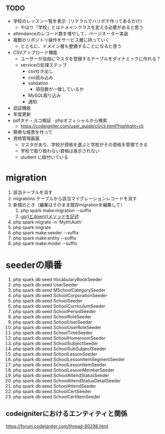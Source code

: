 ## TODO

- 学校のレッスン一覧を表示（リテラルでハリボテ作ってあるだけ）
  - やはり「学校」とはドメインクラスを変える必要があると思う
- attendanceのレコード数を増やして、ページネーター実装
- 複数のリポジトリ操作をサービス層に持っていく
  - とともに、ドメイン層も整備することになると思う
- CSVアップロード機能
  - ユーザーが自由にマスタを登録するテーブルをダイナミックに作れる？
  - serviceの処理ステップ
    - csv吐き出し
    - csv読み込み
    - validation
      - 項目数が一致しているか
    - MySQL取り込み
    - 通知
- 認証機能
- 年度更新
- pdfタテ・ヨコ検証　phpオフィシャルから検索
  - https://codeigniter.com/user_guide/cli/cli.html?highlight=cli
- 簡単な帳票を作って
- 資格管理画面
  - マスタがあり、学校が資格を選ぶと学校がその資格を管理できる
  - 学校で取り扱わない資格は表示されない
  - student に紐付いている

# migration
1. 該当テーブルを消す
2. migrations テーブルから該当マイグレーションレコードを消す
3. 新規のとき（編集はそのまま既存migrationを編集して）
   1. php spark make:migration --suffix
   2. [up()とdown()メソッドを記述](https://qiita.com/YoshitakaOkada/items/7bdc4906725dab5adca6#up-%E3%81%A8-down-%E3%83%A1%E3%82%BD%E3%83%83%E3%83%89%E3%82%92%E8%A8%98%E8%BF%B0)
4. php spark migrate -n 'Myth\Auth'
5. php spark migrate
6. php spark make:seeder --suffix
7. php spark make:entity --suffix
8. php spark make:model --suffix

# seederの順番
1. php spark db:seed VocabularyBookSeeder
2. php spark db:seed UserSeeder
3. php spark db:seed MSchoolCategorySeeder
4. php spark db:seed SchoolCorporationSeeder
5. php spark db:seed SchoolSeeder
6. php spark db:seed SchoolCurriculumSeeder
7. php spark db:seed SchoolPeriodSeeder
8. php spark db:seed SchoolRoleSeeder
9. php spark db:seed SchoolUserSeeder
10. php spark db:seed SchoolUserRoleSeeder
11. php spark db:seed SchoolTimeSeeder
12. php spark db:seed SchoolHomeroomSeeder
13. php spark db:seed SchoolSubjectSeeder
14. php spark db:seed SchoolSubSubjectSeeder
15. php spark db:seed SchoolLessonSeeder
16. php spark db:seed SchoolLessonItemSegmentSeeder
17. php spark db:seed SchoolLessonItemSeeder
18. php spark db:seed SchoolLessonMemberSeeder
19. php spark db:seed SchoolAttendStatusSeeder
20. php spark db:seed SchoolAttendStatusDetailSeeder
21. php spark db:seed SchoolAttendSeeder
22. php spark db:seed SchoolCertSeeder
23. php spark db:seed SchoolCertItemSeeder

## codeigniterにおけるエンティティと関係
https://forum.codeigniter.com/thread-80298.html
